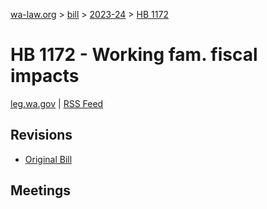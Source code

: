 [wa-law.org](/) > [bill](/bill/) > [2023-24](/bill/2023-24/) > [HB 1172](/bill/2023-24/hb/1172/)

# HB 1172 - Working fam. fiscal impacts
[leg.wa.gov](https://app.leg.wa.gov/billsummary?BillNumber=1172&Year=2023&Initiative=false) | [RSS Feed](./rss.xml)

## Revisions
* [Original Bill](1/)

## Meetings